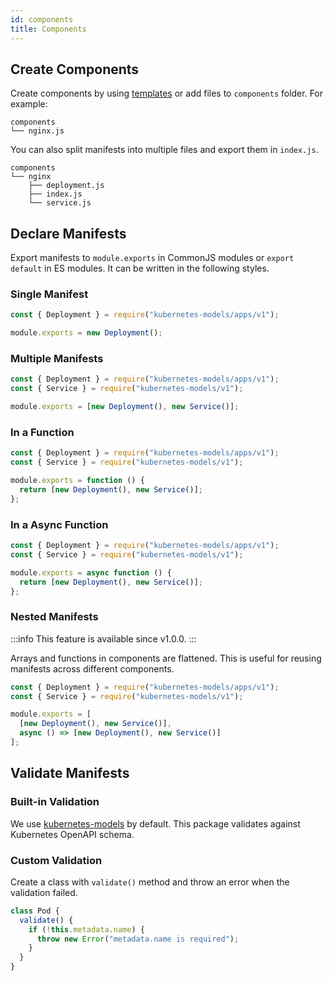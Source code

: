 ```yaml
---
id: components
title: Components
---
```


## Create Components

Create components by using [templates](templates.md) or add files to `components` folder. For example:

```shell
components
└── nginx.js
```

You can also split manifests into multiple files and export them in `index.js`.

```shell
components
└── nginx
    ├── deployment.js
    ├── index.js
    └── service.js
```

## Declare Manifests

Export manifests to `module.exports` in CommonJS modules or `export default` in ES modules. It can be written in the following styles.

### Single Manifest

```js
const { Deployment } = require("kubernetes-models/apps/v1");

module.exports = new Deployment();
```

### Multiple Manifests

```js
const { Deployment } = require("kubernetes-models/apps/v1");
const { Service } = require("kubernetes-models/v1");

module.exports = [new Deployment(), new Service()];
```

### In a Function

```js
const { Deployment } = require("kubernetes-models/apps/v1");
const { Service } = require("kubernetes-models/v1");

module.exports = function () {
  return [new Deployment(), new Service()];
};
```

### In a Async Function

```js
const { Deployment } = require("kubernetes-models/apps/v1");
const { Service } = require("kubernetes-models/v1");

module.exports = async function () {
  return [new Deployment(), new Service()];
};
```

### Nested Manifests

:::info
This feature is available since v1.0.0.
:::

Arrays and functions in components are flattened. This is useful for reusing manifests across different components.

```js
const { Deployment } = require("kubernetes-models/apps/v1");
const { Service } = require("kubernetes-models/v1");

module.exports = [
  [new Deployment(), new Service()],
  async () => [new Deployment(), new Service()]
];
```

## Validate Manifests

### Built-in Validation

We use [kubernetes-models](https://github.com/tommy351/kubernetes-models-ts) by default. This package validates against Kubernetes OpenAPI schema.

### Custom Validation

Create a class with `validate()` method and throw an error when the validation failed.

```js
class Pod {
  validate() {
    if (!this.metadata.name) {
      throw new Error("metadata.name is required");
    }
  }
}
```
